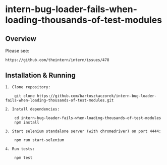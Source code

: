 # intern-bug-loader-fails-when-loading-thousands-of-test-modules

Overview
--------

Please see:

	https://github.com/theintern/intern/issues/478

Installation & Running
----------------------

	1. Clone repository:
		
		git clone https://github.com/bartoszkaczorek/intern-bug-loader-fails-when-loading-thousands-of-test-modules.git
	
	2. Install dependencies:
		
		cd intern-bug-loader-fails-when-loading-thousands-of-test-modules
		npm install

	3. Start selenium standalone server (with chromedriver) on port 4444:

		npm run start-selenium
	
	4. Run tests:
		
		npm test
